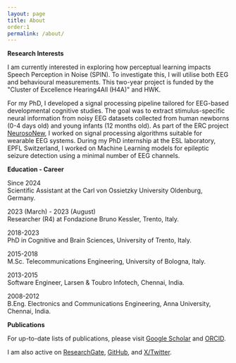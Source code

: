 ```yaml
---
layout: page
title: About
order:1
permalink: /about/
---
```


**Research Interests**

I am currently interested in exploring how perceptual learning impacts Speech Perception in Noise (SPIN). To investigate this, I will utilise both EEG and behavioural measurements. This two-year project is funded by the "Cluster of Excellence Hearing4All (H4A)" and HWK.

For my PhD, I developed a signal processing pipeline tailored for EEG-based developmental cognitive studies. The goal was to extract stimulus-specific neural information from noisy EEG datasets collected from human newborns (0-4 days old) and young infants (12 months old). As part of the ERC project [NeurosoNew](https://cordis.europa.eu/project/id/842243?isPreviewer=1), I worked on signal processing algorithms suitable for wearable EEG systems. During my PhD internship at the ESL laboratory, EPFL Switzerland, I worked on Machine Learning models for epileptic seizure detection using a minimal number of EEG channels.

**Education - Career**

Since 2024<br>
Scientific Assistant at the Carl von Ossietzky University Oldenburg, Germany.

2023 (March) - 2023 (August)<br>
Researcher (R4) at Fondazione Bruno Kessler, Trento, Italy.

2018-2023<br>
PhD in Cognitive and Brain Sciences, University of Trento, Italy.

2015-2018<br>
M.Sc. Telecommunications Engineering, University of Bologna, Italy.

2013-2015<br>
Software Engineer, Larsen & Toubro Infotech, Chennai, India.

2008-2012<br>
B.Eng. Electronics and Communications Engineering, Anna University, Chennai, India.

**Publications**

For up-to-date lists of publications, please visit [Google Scholar](https://scholar.google.com/citations?user=yeMiiZwAAAAJ&hl=en) and [ORCID](https://orcid.org/0000-0002-9286-4687).

I am also active on [ResearchGate](https://www.researchgate.net/profile/Velu-Kumaravel), [GitHub](https://github.com/vpKumaravel), and [X/Twitter](https://x.com/Velupk1).

